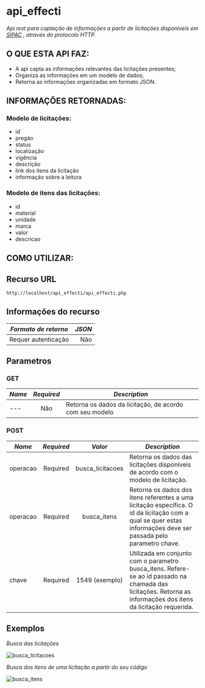 # api_effecti
 *Api rest para captação de informações a partir de licitações disponíveis em [SIPAC](https://sig.ifsc.edu.br/public/listaEditais.do?tipo=2&aba=p-editais-atas&buscaTodas=true&acao=544) , através do protocolo HTTP.*

## O QUE ESTA API FAZ: 
- A api capta as informações relevantes das licitações presentes;
- Organiza as informações em um modelo de dados;
- Retorna as informações organizadas em formato JSON.

## INFORMAÇÕES RETORNADAS:
### Modelo de licitações:
- id
- pregão
- status
- localização
- vigência
- descrição
- link dos itens da licitação
- informação sobre a leitura

### Modelo de itens das licitações:
- id
- material
- unidade
- marca
- valor
- descricao

## COMO UTILIZAR:

## Recurso URL
```
http://localhost/api_effecti/api_effecti.php
```

## Informações do recurso

| *Formato de retorno* | *JSON* |
| ------------- | -----:|
| Requer autenticação | Não |

## Parametros

### GET

|*Name* | *Required* | *Description* |
| ------------- |:-------------:| -----|
|  --- | Não  | Retorna os dados da licitação, de acordo com seu modelo|


### POST
| *Name*  |*Required* |*Valor* |*Description* |
| ------------- |:-------------:|:-------------:| -----|
| operacao| Required | busca_licitacoes|Retorna os dados das licitações disponíveis de acordo com o modelo de licitação.|
| operacao| Required | busca_itens | Retorna os dados dos itens referentes a uma licitação específica. O id da licitação com a qual se quer estas informações deve ser passada pelo parametro chave.|
| chave   | Required | 1549 (exemplo) | Utilizada em conjunto com o parametro busca_itens. Refere-se ao id passado na chamada das licitações. Retorna as informações dos itens da licitação requerida. |

## Exemplos
*Busca das licitações*

![busca_licitacoes](https://user-images.githubusercontent.com/92892326/146692992-137a8e07-fc83-4231-8d64-a86090039927.png)

*Busca dos itens de uma licitação a partir do seu código*

![busca_itens](https://user-images.githubusercontent.com/92892326/146692980-6f02c462-693b-4284-90b9-a6bb4c167880.png)



